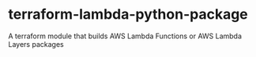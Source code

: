 # terraform-lambda-python-package
A terraform module that builds AWS Lambda Functions or AWS Lambda Layers packages
